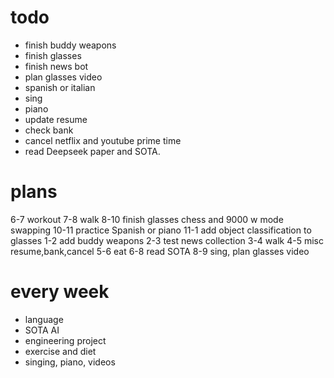 # todo
- finish buddy weapons
- finish glasses
- finish news bot
- plan glasses video
- spanish or italian
- sing
- piano
- update resume
- check bank
- cancel netflix and youtube prime time
- read Deepseek paper and SOTA.

# plans 
6-7 workout
7-8 walk
8-10 finish glasses chess and 9000 w mode swapping
10-11 practice Spanish or piano
11-1 add object classification to glasses
1-2 add buddy weapons
2-3 test news collection 
3-4 walk
4-5 misc resume,bank,cancel 
5-6 eat
6-8 read SOTA
8-9 sing, plan glasses video

# every week
- language
- SOTA AI
- engineering project
- exercise and diet
- singing, piano, videos
